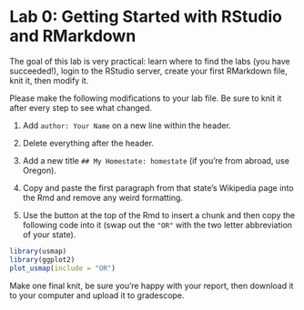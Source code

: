 Lab 0: Getting Started with RStudio and RMarkdown
================

The goal of this lab is very practical: learn where to find the labs
(you have succeeded\!), login to the RStudio server, create your first
RMarkdown file, knit it, then modify it.

Please make the following modifications to your lab file. Be sure to
knit it after every step to see what changed.

1.  Add `author: Your Name` on a new line within the header.

2.  Delete everything after the header.

3.  Add a new title `## My Homestate: homestate` (if you’re from abroad,
    use Oregon).

4.  Copy and paste the first paragraph from that state’s Wikipedia page
    into the Rmd and remove any weird formatting.

5.  Use the button at the top of the Rmd to insert a chunk and then copy
    the following code into it (swap out the `"OR"` with the two letter
    abbreviation of your state).

<!-- end list -->

``` r
library(usmap)
library(ggplot2)
plot_usmap(include = "OR")
```

Make one final knit, be sure you’re happy with your report, then
download it to your computer and upload it to gradescope.
